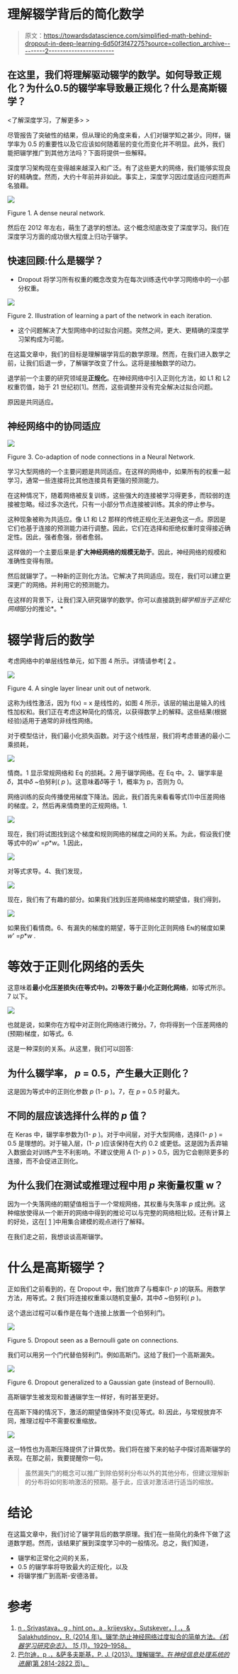 # 理解辍学背后的简化数学

> 原文：<https://towardsdatascience.com/simplified-math-behind-dropout-in-deep-learning-6d50f3f47275?source=collection_archive---------2----------------------->

## 在这里，我们将理解驱动辍学的数学。如何导致**正规化**？为什么**0.5**的辍学率导致最正规化？什么是**高斯辍学**？

<<download the="" free="" book="" class="ae lb" href="https://www.understandingdeeplearning.com/" rel="noopener ugc nofollow" target="_blank">了解深度学习，了解更多> ></download>

尽管报告了突破性的结果，但从理论的角度来看，人们对辍学知之甚少。同样，辍学率为 0.5 的重要性以及它应该如何随着层的变化而变化并不明显。此外，我们能把辍学推广到其他方法吗？下面将提供一些解释。

深度学习架构现在变得越来越深入和广泛。有了这些更大的网络，我们能够实现良好的精确度。然而，大约十年前并非如此。事实上，深度学习因过度适应问题而声名狼藉。

![](img/25cf805caed7f86323088672d287d89e.png)

Figure 1\. A dense neural network.

然后在 2012 年左右，萌生了退学的想法。这个概念彻底改变了深度学习。我们在深度学习方面的成功很大程度上归功于辍学。

## 快速回顾:什么是辍学？

*   Dropout 将学习所有权重的概念改变为在每次训练迭代中学习网络中的一小部分权重。

![](img/93e9d4630c2a70e548133ba61295575a.png)

Figure 2\. Illustration of learning a part of the network in each iteration.

*   这个问题解决了大型网络中的过拟合问题。突然之间，更大、更精确的深度学习架构成为可能。

在这篇文章中，我们的目标是理解辍学背后的数学原理。然而，在我们进入数学之前，让我们后退一步，了解辍学改变了什么。这将是接触数学的动力。

退学前一个主要的研究领域是**正规化**。在神经网络中引入正则化方法，如 L1 和 L2 权重罚值，始于 21 世纪初[1]。然而，这些调整并没有完全解决过拟合问题。

原因是共同适应。

## 神经网络中的协同适应

![](img/8f4735f4c5d0eb63eda1f186afb9073f.png)

Figure 3\. Co-adaption of node connections in a Neural Network.

学习大型网络的一个主要问题是共同适应。在这样的网络中，如果所有的权重一起学习，通常一些连接将比其他连接具有更强的预测能力。

在这种情况下，随着网络被反复训练，这些强大的连接被学习得更多，而较弱的连接被忽略。经过多次迭代，只有一小部分节点连接被训练。其余的停止参与。

这种现象被称为共适应。像 L1 和 L2 那样的传统正规化无法避免这一点。原因是它们也基于连接的预测能力进行调整。因此，它们在选择和拒绝权重时变得接近确定性。因此，强者愈强，弱者愈弱。

这样做的一个主要后果是:**扩大神经网络的规模无助于**。因此，神经网络的规模和准确性变得有限。

然后就辍学了。一种新的正则化方法。它解决了共同适应。现在，我们可以建立更深更广的网络。并利用它的预测能力。

在这样的背景下，让我们深入研究辍学的数学。你可以直接跳到*辍学相当于正规化网络*部分的推论*。*

# 辍学背后的数学

考虑网络中的单层线性单元，如下图 4 所示。详情请参考[ [2](https://papers.nips.cc/paper/4878-understanding-dropout.pdf) 。

![](img/525e572110e5ac5580885fbd74578dc1.png)

Figure 4\. A single layer linear unit out of network.

这称为线性激活，因为 f(x) = x 是线性的，如图 4 所示，该层的输出是输入的线性加权和。我们正在考虑这种简化的情况，以获得数学上的解释。这些结果(根据经验)适用于通常的非线性网络。

对于模型估计，我们最小化损失函数。对于这个线性层，我们将考虑普通的最小二乘损耗，

![](img/6541ee8fbd4ab2e0833cf044db643e6a.png)

情商。1 显示常规网络和 Eq 的损耗。2 用于辍学网络。在 Eq 中。2、辍学率是𝛿，其中𝛿 ~伯努利( *p* )。这意味着𝛿等于 1，概率为 p，否则为 0。

网络训练的反向传播使用梯度下降法。因此，我们首先来看看等式(1)中压差网络的梯度。2，然后再来情商里的正规网络。1.

![](img/64725da5379cbf374af9b5cddb0ce2a7.png)

现在，我们将试图找到这个梯度和规则网络的梯度之间的关系。为此，假设我们使等式中的*w*' =*p***w*。1.因此，

![](img/c3637a8e9f729a084f81de4a21427b3f.png)

对等式求导。4、我们发现，

![](img/018c8392fc46499e02ca790dd4679bcc.png)

现在，我们有了有趣的部分。如果我们找到压差网络梯度的期望值，我们得到，

![](img/a76d1950180a2862681c27ce7da9fdab.png)

如果我们看情商。6、有漏失的梯度的期望，等于正则化正则网络 Eɴ的梯度如果*w*' =*p***w .*

# 等效于正则化网络的丢失

这意味着**最小化压差损失(在等式中)。2)等效于最小化正则化网络**，如等式所示。7 以下。

![](img/bb1527fef09529ed4103ab0f2307c665.png)

也就是说，如果你在方程中对正则化网络进行微分。7，你将得到一个压差网络的(预期)梯度，如等式。6.

这是一种深刻的关系。从这里，我们可以回答:

## **为什么辍学率， *p* = 0.5，产生最大正则化？**

这是因为等式中的正则化参数 *p* (1- *p* )。7，在 *p* = 0.5 时最大。

## **不同的层应该选择什么样的 *p* 值？**

在 Keras 中，辍学率参数为(1- *p* )。对于中间层，对于大型网络，选择(1- *p* ) = 0.5 是理想的。对于输入层，(1- *p* )应该保持在大约 0.2 或更低。这是因为丢弃输入数据会对训练产生不利影响。不建议使用 A (1- *p* ) > 0.5，因为它会剔除更多的连接，而不会促进正则化。

## **为什么我们在测试或推理过程中用 *p* 来衡量权重 w？**

因为一个失落网络的期望值相当于一个常规网络，其权重与失落率 *p* 成比例。这种缩放使得从一个断开的网络中得到的推论可以与完整的网络相比较。还有计算上的好处，这在[ [1](http://www.jmlr.org/papers/volume15/srivastava14a/srivastava14a.pdf?utm_content=buffer79b43&utm_medium=social&utm_source=twitter.com&utm_campaign=buffer) ]中用集合建模的观点进行了解释。

在我们走之前，我想谈谈高斯辍学。

# 什么是高斯辍学？

正如我们之前看到的，在 Dropout 中，我们放弃了与概率(1- *p* )的联系。用数学方法，用等式。2 我们将连接权重乘以随机变量𝛿，其中𝛿 ~伯努利( *p* )。

这个退出过程可以看作是在每个连接上放置一个伯努利门。

![](img/d19544c007b4b683d7aef990c9a15b8c.png)

Figure 5\. Dropout seen as a Bernoulli gate on connections.

我们可以用另一个门代替伯努利门。例如高斯门。这给了我们一个高斯漏失。

![](img/182925e166b9115930fe4dd78779db7e.png)

Figure 6\. Dropout generalized to a Gaussian gate (instead of Bernoulli).

高斯辍学生被发现和普通辍学生一样好，有时甚至更好。

在高斯下降的情况下，激活的期望值保持不变(见等式。8).因此，与常规放弃不同，推理过程中不需要权重缩放。

![](img/f8f19f6c27d38847b6114242a5e65c0f.png)

这一特性也为高斯压降提供了计算优势。我们将在接下来的帖子中探讨高斯辍学的表现。在那之前，我要提醒你一句。

> 虽然漏失门的概念可以推广到除伯努利分布以外的其他分布，但建议理解新的分布将如何影响激活的预期。基于此，应该对激活进行适当的缩放。

# 结论

在这篇文章中，我们讨论了辍学背后的数学原理。我们在一些简化的条件下做了这道数学题。然而，该结果扩展到深度学习中的一般情况。总之，我们知道，

*   辍学和正常化之间的关系，
*   0.5 的辍学率将导致最大的正规化，以及
*   将辍学推广到高斯-安德洛普。

# 参考

1.  [n . Srivastava，g . hint on，a . krijevsky，Sutskever，I .，& Salakhutdinov，R. (2014 年)。辍学:防止神经网络过度拟合的简单方法。*《机器学习研究杂志》*， *15* (1)，1929–1958。](http://www.jmlr.org/papers/volume15/srivastava14a/srivastava14a.pdf?utm_content=buffer79b43&utm_medium=social&utm_source=twitter.com&utm_campaign=buffer)
2.  [巴尔迪，p .，&萨多夫斯基，P. J. (2013)。理解辍学。在*神经信息处理系统的进展*(第 2814-2822 页)。](https://papers.nips.cc/paper/4878-understanding-dropout.pdf)